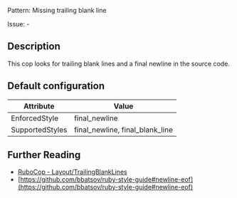 Pattern: Missing trailing blank line

Issue: -

## Description

This cop looks for trailing blank lines and a final newline in the source code.

## Default configuration

Attribute | Value
--- | ---
EnforcedStyle | final_newline
SupportedStyles | final_newline, final_blank_line

## Further Reading

* [RuboCop - Layout/TrailingBlankLines](https://rubocop.readthedocs.io/en/latest/cops_layout/#layouttrailingblanklines)
* [https://github.com/bbatsov/ruby-style-guide#newline-eof](https://github.com/bbatsov/ruby-style-guide#newline-eof)

